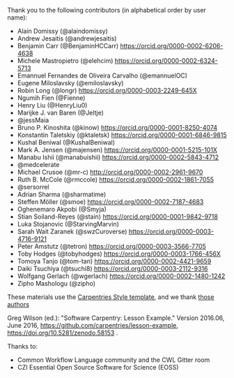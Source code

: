 Thank you to the following contributors (in alphabetical order by user name):
* Alain Domissy (@alaindomissy)
* Andrew Jesaitis (@andrewjesaitis) 
* Benjamin Carr (@BenjaminHCCarr) <https://orcid.org/0000-0002-6206-4638>
* Michele Mastropietro (@elehcim) <https://orcid.org/0000-0002-6324-5713>
* Emannuel Fernandes de Oliveira Carvalho (@emannuelOC)
* Eugene Miloslavsky (@emiloslavsky)
* Robin Long (@longr) <https://orcid.org/0000-0003-2249-645X>
* Ngumih Fien (@Fienne)
* Henry Liu (@HenryLiu0)
* Marijke J. van Baren (@Jeltje)
* @jessMaia
* Bruno P. Kinoshita (@kinow) <https://orcid.org/0000-0001-8250-4074>
* Konstantin Taletskiy (@ktaletsk) <https://orcid.org/0000-0001-6846-9815>
* Kushal Beniwal (@KushalBeniwal)
* Mark A. Jensen  (@majensen) <https://orcid.org/0000-0001-5215-101X>
* Manabu Ishii (@manabuishii) <https://orcid.org/0000-0002-5843-4712>
* @medcelerate
* Michael Crusoe (@mr-c) <http://orcid.org/0000-0002-2961-9670>
* Ruth B. McCole  (@rmccole) <https://orcid.org/0000-0002-1861-7055>
* @sersorrel
* Adrian Sharma (@sharmatime)
* Steffen Möller (@smoe) https://orcid.org/0000-0002-7187-4683
* Oghenemaro Akpobi (@Smyja)
* Stian Soiland-Reyes (@stain) <https://orcid.org/0000-0001-9842-9718>
* Luka Stojanovic (@StarvingMarvin)
* Sarah Wait Zaranek (@swzCuroverse) https://orcid.org/0000-0003-4716-9121
* Peter Amstutz (@tetron) <https://orcid.org/0000-0003-3566-7705>
* Toby Hodges (@tobyhodges) <https://orcid.org/0000-0003-1766-456X>
* Tomoya Tanjo (@tom-tan) <https://orcid.org/0000-0002-4421-9659>
* Daiki Tsuchiya (@tsuchi8) <https://orcid.org/0000-0003-2112-9316>
* Wolfgang Gerlach (@wgerlach) <https://orcid.org/0000-0002-1480-1242>
* Zipho Mashologu (@zipho)

These materials use the [Carpentries Style template](https://github.com/carpentries/styles/),
and we thank [those authors](https://github.com/carpentries/lesson-example/blob/main/AUTHORS)

Greg Wilson (ed.): "Software Carpentry: Lesson Example."  Version 2016.06, June 2016,
https://github.com/carpentries/lesson-example, https://doi.org/10.5281/zenodo.58153 .

Thanks to:
* Common Workflow Language community and the CWL Gitter room
* CZI Essential Open Source Software for Science (EOSS) 
